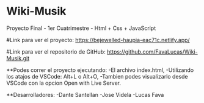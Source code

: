 # Wiki-Musik
Proyecto Final - 1er Cuatrimestre - Html + Css + JavaScript

#Link para ver el proyecto: https://bejewelled-haupia-eac71c.netlify.app/

#Link para ver el repositorio de GitHub: https://github.com/FavaLucas/Wiki-Musik.git

**Podes correr el proyecto ejecutando:
-El archivo index.html, 
-Utilizando los atajos de VSCode: Alt+L o Alt+O, 
-Tambien podes visualizarlo desde VSCode con la opcion Open with Live Server.


**Desarrolladores:
-Dante Santellan
-Jose Videla
-Lucas Fava

